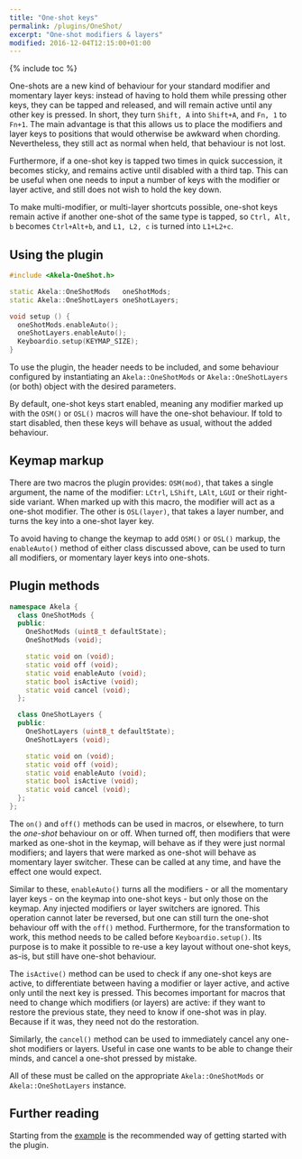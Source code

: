 ```yaml
---
title: "One-shot keys"
permalink: /plugins/OneShot/
excerpt: "One-shot modifiers & layers"
modified: 2016-12-04T12:15:00+01:00
---
```


{% include toc %}

One-shots are a new kind of behaviour for your standard modifier and momentary
layer keys: instead of having to hold them while pressing other keys, they can
be tapped and released, and will remain active until any other key is pressed.
In short, they turn `Shift, A` into `Shift+A`, and `Fn, 1` to `Fn+1`. The main
advantage is that this allows us to place the modifiers and layer keys to
positions that would otherwise be awkward when chording. Nevertheless, they
still act as normal when held, that behaviour is not lost.

Furthermore, if a one-shot key is tapped two times in quick succession, it
becomes sticky, and remains active until disabled with a third tap. This can be
useful when one needs to input a number of keys with the modifier or layer
active, and still does not wish to hold the key down.

To make multi-modifier, or multi-layer shortcuts possible, one-shot keys remain
active if another one-shot of the same type is tapped, so `Ctrl, Alt, b` becomes
`Ctrl+Alt+b`, and `L1, L2, c` is turned into `L1+L2+c`.

## Using the plugin

```c++
#include <Akela-OneShot.h>

static Akela::OneShotMods   oneShotMods;
static Akela::OneShotLayers oneShotLayers;

void setup () {
  oneShotMods.enableAuto();
  oneShotLayers.enableAuto();
  Keyboardio.setup(KEYMAP_SIZE);
}
```

To use the plugin, the header needs to be included, and some behaviour
configured by instantiating an `Akela::OneShotMods` or `Akela::OneShotLayers`
(or both) object with the desired parameters. 

By default, one-shot keys start enabled, meaning any modifier marked up with the
`OSM()` or `OSL()` macros will have the one-shot behaviour. If told to start
disabled, then these keys will behave as usual, without the added behaviour.

## Keymap markup

There are two macros the plugin provides: `OSM(mod)`, that takes a single
argument, the name of the modifier: `LCtrl`, `LShift`, `LAlt`, `LGUI` or their
right-side variant. When marked up with this macro, the modifier will act as a
one-shot modifier. The other is `OSL(layer)`, that takes a layer number, and
turns the key into a one-shot layer key.

To avoid having to change the keymap to add `OSM()` or `OSL()` markup, the
`enableAuto()` method of either class discussed above, can be used to turn all
modifiers, or momentary layer keys into one-shots.

## Plugin methods

```c++
namespace Akela {
  class OneShotMods {
  public:
    OneShotMods (uint8_t defaultState);
    OneShotMods (void);

    static void on (void);
    static void off (void);
    static void enableAuto (void);
    static bool isActive (void);
    static void cancel (void);
  };

  class OneShotLayers {
  public:
    OneShotLayers (uint8_t defaultState);
    OneShotLayers (void);

    static void on (void);
    static void off (void);
    static void enableAuto (void);
    static bool isActive (void);
    static void cancel (void);
  };
};
```

The `on()` and `off()` methods can be used in macros, or elsewhere, to turn the
*one-shot* behaviour on or off. When turned off, then modifiers that were marked
as one-shot in the keymap, will behave as if they were just normal modifiers;
and layers that were marked as one-shot will behave as momentary layer switcher.
These can be called at any time, and have the effect one would expect.

Similar to these, `enableAuto()` turns all the modifiers - or all the momentary
layer keys - on the keymap into one-shot keys - but only those on the keymap.
Any injected modifiers or layer switchers are ignored. This operation cannot
later be reversed, but one can still turn the one-shot behaviour off with the
`off()` method. Furthermore, for the transformation to work, this method needs
to be called before `Keyboardio.setup()`. Its purpose is to make it possible to
re-use a key layout without one-shot keys, as-is, but still have one-shot
behaviour.

The `isActive()` method can be used to check if any one-shot keys are active, to
differentiate between having a modifier or layer active, and active only until
the next key is pressed. This becomes important for macros that need to change
which modifiers (or layers) are active: if they want to restore the previous
state, they need to know if one-shot was in play. Because if it was, they need
not do the restoration.

Similarly, the `cancel()` method can be used to immediately cancel any one-shot
modifiers or layers. Useful in case one wants to be able to change their minds,
and cancel a one-shot pressed by mistake.

All of these must be called on the appropriate `Akela::OneShotMods` or
`Akela::OneShotLayers` instance.

## Further reading

Starting from the [example][plugin:example] is the recommended way of getting
started with the plugin.

 [plugin:example]: https://github.com/algernon/Akela/blob/master/lib/Akela-OneShot/examples/OneShot/OneShot.ino
